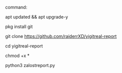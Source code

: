 command: 

apt updated && apt upgrade-y

pkg install git 

git clone https://github.com/raiderrXD/yigitreal-report


cd yigitreal-report

chmod +x * 

python3 zalostreport.py

